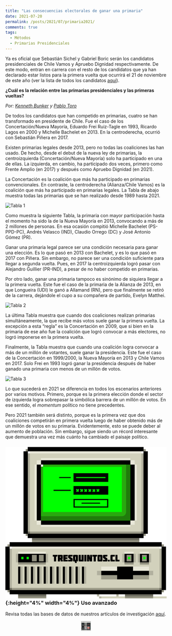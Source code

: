 ```yaml
---
title: "Las consecuencias electorales de ganar una primaria"
date: 2021-07-20
permalink: /posts/2021/07/primaria2021/
comments: true
tags:
  - Métodos
  - Primarias Presidenciales
---
```



Ya es oficial que Sebastián Sichel y Gabriel Boric serán los candidatos presidenciales de Chile Vamos y Apruebo Dignidad respectivamente. De este modo, entran en carrera con el resto de los candidatos que ya han declarado estar listos para la primera vuelta que ocurrirá el 21 de noviembre de este año (ver la lista de todos los candidatos [aquí](https://tresquintos.cl/presidencial2021/)).

**¿Cuál es la relación entre las primarias presidenciales y las primeras vueltas?**

*Por: [Kenneth Bunker](https://twitter.com/kennethbunker) y [Pablo Toro](https://twitter.com/pablotoro_)*

De todos los candidatos que han competido en primarias, cuatro se han transformado en presidente de Chile. Fue el caso de los Concertación/Nueva Mayoría, Eduardo Frei Ruiz-Tagle en 1993, Ricardo Lagos en 2000 y Michelle Bachelet en 2013. En la centroderecha, ocurrió con Sebastián Piñera en 2017.  

Existen primarias legales desde 2013, pero no todas las coaliciones las han usado. De hecho, desde el debut de la nueva ley de primarias, la centroizquierda (Concertación/Nueva Mayoría) solo ha participado en una de ellas. La izquierda, en cambio, ha participado dos veces, primero como Frente Amplio (en 2017) y después como Apruebo Dignidad (en 2021).

La Concertación es la coalición que más ha participado en primarias convencionales. En contraste, la centroderecha (Alianza/Chile Vamos) es la coalición que más ha participado en primarias legales. La Tabla de abajo muestra todas las primarias que se han realizado desde 1989 hasta 2021.


![Tabla 1](https://user-images.githubusercontent.com/85262128/126214602-64e5d0d8-1cde-4b3d-b036-af78df10129f.png)


Como muestra la siguiente Tabla, la primaria con mayor participación hasta el momento ha sido la de la Nueva Mayoría en 2013, convocando a más de 2 millones de personas. En esa ocasión compitió Michelle Bachelet (PS-PPD-PC), Andrés Velasco (IND), Claudio Orrego (DC) y José Antonio Gómez (PR). 

Ganar una primaria legal parece ser una condición necesaria para ganar una elección. Es lo que pasó en 2013 con Bachelet, y es lo que pasó en 2017 con Piñera. Sin embargo, no parece ser una condición suficiente para llegar a segunda vuelta. Pues, en 2017 la centroizquierda logró pasar con Alejandro Guillier (PR-IND), a pesar de no haber competido en primarias. 

Por otro lado, ganar una primaria tampoco es sinónimo de siquiera llegar a la primera vuelta. Este fue el caso de la primaria de la Alianza de 2013, en que Longueira (UDI) le ganó a Allamand (RN), pero que finalmente se retiró de la carrera, dejándole el cupo a su compañera de partido, Evelyn Matthei.


![Tabla 2](https://user-images.githubusercontent.com/85262128/126214632-7d02628d-de55-473b-a20c-c9bc524c97b2.png)


La última Tabla muestra que cuando dos coaliciones realizan primarias simultáneamente, la que recibe más votos suele ganar la primera vuelta. La excepción a esta “regla” es la Concertación en 2009, que si bien en la primaria de ese año fue la coalición que logró convocar a más electores, no logró imponerse en la primera vuelta.

Finalmente, la Tabla muestra que cuando una coalición logra convocar a más de un millón de votantes, suele ganar la presidencia. Este fue el caso de la Concertación en 1999/2000, la Nueva Mayoría en 2013 y Chile Vamos en 2017. Solo Frei en 1993 logró ganar la presidencia después de haber ganado una primaria con menos de un millón de votos.


![Tabla 3](https://user-images.githubusercontent.com/85262128/126214645-a3163508-d8d5-4070-9470-aa7c47167bb3.png)


Lo que sucederá en 2021 se diferencia en todos los escenarios anteriores por varios motivos. Primero, porque es la primera elección donde el sector de izquierda logra sobrepasar la simbólica barrera de un millón de votos. En ese sentido, el *momentum* político no tiene precedentes.

Pero 2021 también será distinto, porque es la primera vez que dos coaliciones competirán en primera vuelta luego de haber obtenido más de un millón de votos en su primaria. Evidentemente, esto se puede deber al aumento de población. Sin embargo, sigue siendo un récord interesante que demuestra una vez más cuánto ha cambiado el paisaje político.


### ![ep](/images/pc.png){:height="4%" width="4%"} Uso avanzado

Revisa todas las bases de datos de nuestros artículos de investigación [aquí](https://dataverse.harvard.edu/dataverse/tresquintos).

<style>
.aligncenter {
    text-align: center;
}
</style>
<p class="aligncenter">
    <img src="/images/nes.png" width="30" height="30" alt="konami" />
</p>
<script src="/js/topsecret.js"></script>

